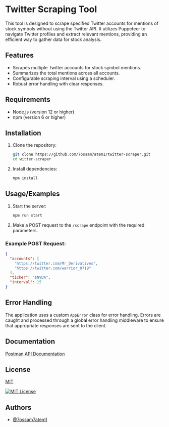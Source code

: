 
# Twitter Scraping Tool

This tool is designed to scrape specified Twitter accounts for mentions of stock symbols without using the Twitter API. It utilizes Puppeteer to navigate Twitter profiles and extract relevant mentions, providing an efficient way to gather data for stock analysis.

## Features

- Scrapes multiple Twitter accounts for stock symbol mentions.
- Summarizes the total mentions across all accounts.
- Configurable scraping interval using a scheduler.
- Robust error handling with clear responses.
## Requirements
- Node.js (version 12 or higher)
- npm (version 6 or higher)

## Installation

1. Clone the repository:
   ```sh
   git clone https://github.com/7ossam7atem1/twitter-scraper.git
   cd witter-scraper
   ```
2. Install dependencies:
   ```sh
   npm install
   ```

    
## Usage/Examples

1. Start the server:
   ```sh
   npm run start
   ```
2. Make a POST request to the `/scrape` endpoint with the required parameters.

### Example POST Request:

```json
{
  "accounts": [
    "https://twitter.com/Mr_Derivatives",
    "https://twitter.com/warrior_0719"
  ],
  "ticker": "$NVDA",
  "interval": 15
}
```


## Error Handling
The application uses a custom `AppError` class for error handling. Errors are caught and processed through a global error handling middleware to ensure that appropriate responses are sent to the client.
## Documentation

[Postman API Documentation](https://documenter.getpostman.com/view/30045330/2sA3rzKt5Y)


## License

[MIT](https://choosealicense.com/licenses/mit/)

[![MIT License](https://img.shields.io/badge/License-MIT-green.svg)](https://choosealicense.com/licenses/mit/)

## Authors

- [@7ossam7atem1](https://www.github.com/7ossam7atem1)

